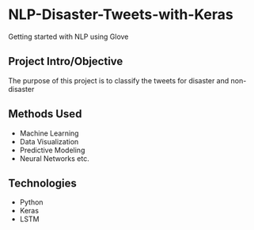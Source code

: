 # NLP-Disaster-Tweets-with-Keras
Getting started with NLP using Glove
## Project Intro/Objective
The purpose of this project is to classify the tweets for disaster and non-disaster
## Methods Used
* Machine Learning
* Data Visualization
* Predictive Modeling
* Neural Networks
etc.
## Technologies
* Python
* Keras
* LSTM
